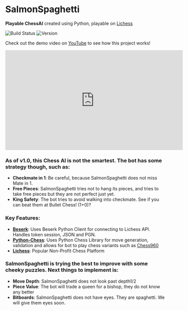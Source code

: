 ﻿# SalmonSpaghetti
**Playable ChessAI** created using Python, playable on [Lichess](https://lichess.org/@/SalmonSpaghetti)

![Build Status](https://img.shields.io/badge/build-passing-brightgreen)
![Version](https://img.shields.io/badge/version-1.0.0-blue)



Check out the demo video on [YouTube](https://www.youtube.com/watch?v=nedLKexuEBI) to see how this project works!

<iframe width="560" height="315" src="https://www.youtube.com/watch?v=nedLKexuEBI" frameborder="0" allowfullscreen></iframe>

### As of v1.0, this Chess AI is not the smartest. The bot has some strategy though, such as:
- **Checkmate in 1**: Be careful, because SalmonSpaghetti does not miss Mate in 1.
- **Free Pieces**: SalmonSpaghetti tries not to hang its pieces, and tries to take free pieces but they are not perfect just yet.
- **King Safety**: The bot tries to avoid walking into checkmate. See if you can beat them at Bullet Chess! (1+0)?

### Key Features:
- **[Beserk](https://pypi.org/project/berserk/)**: Uses Beserk Python Client for connecting to Lichess API. Handles token session, JSON and PGN.
- **[Python-Chess](https://python-chess.readthedocs.io/en/latest/)**: Uses Python Chess Library for move generation, validation and allows for bot to play chess variants such as [Chess960](https://en.wikipedia.org/wiki/Fischer_random_chess)
- **[Lichess](https://lichess.org/@/SalmonSpaghetti)**: Popular Non-Profit Chess Platform

### SalmonSpaghetti is trying the best to improve with some cheeky puzzles. Next things to implement is:
- **Move Depth**: SalmonSpaghetti does not look past depth1/2
- **Piece Value**: The bot will trade a queen for a bishop, they do not know any better
- **Bitboards**: SalmonSpaghetti does not have eyes. They are spaghetti. We will give them eyes soon.
